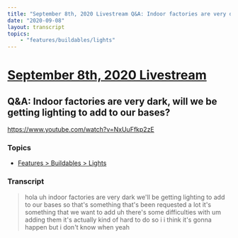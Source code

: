 ```yaml
---
title: "September 8th, 2020 Livestream Q&A: Indoor factories are very dark, will we be getting lighting to add to our bases?"
date: "2020-09-08"
layout: transcript
topics:
    - "features/buildables/lights"
---
```

# [September 8th, 2020 Livestream](../2020-09-08.md)
## Q&A: Indoor factories are very dark, will we be getting lighting to add to our bases?
https://www.youtube.com/watch?v=NxUuFfkp2zE

### Topics
* [Features > Buildables > Lights](../topics/features/buildables/lights.md)

### Transcript

> hola uh indoor factories are very dark we'll be getting lighting to add to our bases so that's something that's been requested a lot it's something that we want to add uh there's some difficulties with um adding them it's actually kind of hard to do so i i think it's gonna happen but i don't know when yeah
